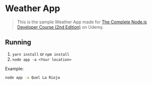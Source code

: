 # Weather App

> This is the sample Weather App made for [The Complete Node.js Developer Course (2nd Edition)](https://www.udemy.com/the-complete-nodejs-developer-course-2/) on Udemy.

## Running
1. `yarn install` or `npm install`
2. `node app -a <Your location>`

Example:

```bash
node app -a Quel La Rioja
```